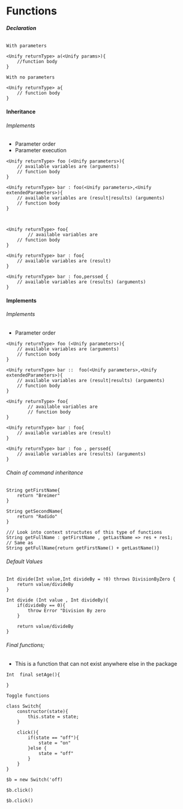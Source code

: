 # Functions

###### **Declaration** 

```
With parameters

<Unify returnType> a(<Unify params>){
	//function body
}

With no parameters

<Unify returnType> a{
	// function body
}
```
#### **Inheritance**
###### Implements
- Parameter order 
- Parameter execution
```
<Unify returnType> foo (<Unify parameters>){
	// available variables are (arguments)
	// function body
}

<Unify returnType> bar : foo(<Unify parameters>,<Unify extendedParameters>){
	// available variables are (result|results) (arguments)
	// function body
}



<Unify returnType> foo{
		// available variables are
	// function body
}

<Unify returnType> bar : foo{
	// available variables are (result)
}

<Unify returnType> bar : foo,perssed {
	// available variables are (results) (arguments)
}
```

#### **Implements**
###### Implements
-  Parameter order 

```
<Unify returnType> foo (<Unify parameters>){
	// available variables are (arguments)
	// function body
}

<Unify returnType> bar ::  foo(<Unify parameters>,<Unify extendedParameters>){
	// available variables are (result|results) (arguments)
	// function body
}

<Unify returnType> foo{
		// available variables are
		// function body
}

<Unify returnType> bar : foo{
	// available variables are (result)
}

<Unify returnType> bar : foo , perssed{
	// available variables are (results) (arguments)
}
```

###### Chain of command inheritance

```
String getFirstName{
	return "Breimer"
}

String getSecondName{
	return "Radido"
}

/// Look into context structutes of this type of functions
String getFullName : getFirstName , getLastName => res + res1;
// Same as
String getFullName{return getFirstName() + getLastName()}
```


###### Default Values 

```
Int divide(Int value,Int divideBy = !0) throws DivisionByZero {
	return value/divideBy
}

Int divide (Int value , Int divideBy){
	if(divideBy == 0){
		throw Error "Division By zero	
	}
	
	return value/divideBy
}

```


###### Final functions;
- This is a function that can not exist anywhere else in the package
```
Int  final setAge(){
	
}
```


```
Toggle functions

class Switch{
	constructor(state){
		this.state = state;
	}
	
	click(){
		if(state == "off"){
			state = "on"
		}else {
			state = "off"
		}
	}
}

$b = new Switch('off)

$b.click()

$b.click()

```




